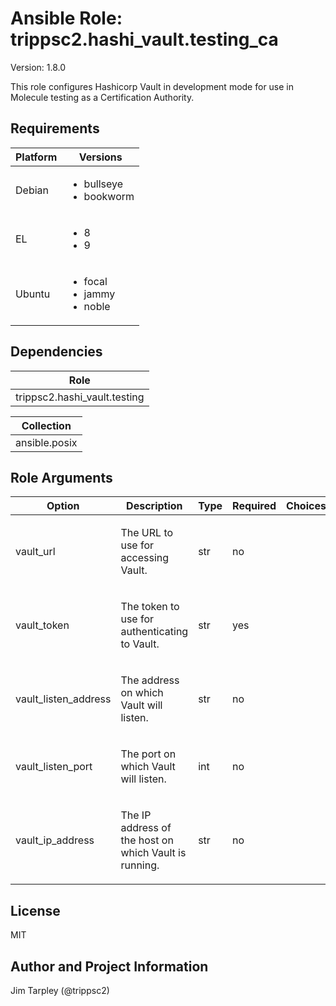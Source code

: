 <!-- BEGIN_ANSIBLE_DOCS -->

# Ansible Role: trippsc2.hashi_vault.testing_ca
Version: 1.8.0

This role configures Hashicorp Vault in development mode for use in Molecule testing as a Certification Authority.

## Requirements

| Platform | Versions |
| -------- | -------- |
| Debian | <ul><li>bullseye</li><li>bookworm</li></ul> |
| EL | <ul><li>8</li><li>9</li></ul> |
| Ubuntu | <ul><li>focal</li><li>jammy</li><li>noble</li></ul> |

## Dependencies
| Role |
| ---- |
| trippsc2.hashi_vault.testing |

| Collection |
| ---------- |
| ansible.posix |

## Role Arguments
|Option|Description|Type|Required|Choices|Default|
|---|---|---|---|---|---|
| vault_url | <p>The URL to use for accessing Vault.</p> | str | no |  | http://{{ vault_listen_address }}:{{ vault_listen_port }} |
| vault_token | <p>The token to use for authenticating to Vault.</p> | str | yes |  |  |
| vault_listen_address | <p>The address on which Vault will listen.</p> | str | no |  | {{ vault_ip_address }} |
| vault_listen_port | <p>The port on which Vault will listen.</p> | int | no |  | 8200 |
| vault_ip_address | <p>The IP address of the host on which Vault is running.</p> | str | no |  | {{ ansible_host }} |


## License
MIT

## Author and Project Information
Jim Tarpley (@trippsc2)
<!-- END_ANSIBLE_DOCS -->
